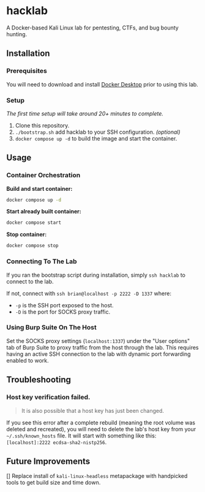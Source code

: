 # hacklab

A Docker-based Kali Linux lab for pentesting, CTFs, and bug bounty hunting.

## Installation

### Prerequisites
You will need to download and install [Docker Desktop](https://docs.docker.com/get-docker/) prior to using this lab.

### Setup
*The first time setup will take around 20+ minutes to complete.*

1. Clone this repository.
2. `./bootstrap.sh` add hacklab to your SSH configuration. *(optional)*
3. `docker compose up -d` to build the image and start the container.

## Usage

### Container Orchestration
**Build and start container:**
```bash
docker compose up -d
```

**Start already built container:**
```bash
docker compose start
```

**Stop container:**
```bash
docker compose stop
```

### Connecting To The Lab

If you ran the bootstrap script during installation, simply `ssh hacklab` to connect to the lab.

If not, connect with `ssh brian@localhost -p 2222 -D 1337` where:
- `-p` is the SSH port exposed to the host.
- `-D` is the port for SOCKS proxy traffic.

### Using Burp Suite On The Host

Set the SOCKS proxy settings (`localhost:1337`) under the "User options" tab of Burp Suite to proxy traffic from the host through the lab. This requires having an active SSH connection to the lab with dynamic port forwarding enabled to work.

## Troubleshooting

### Host key verification failed.

> It is also possible that a host key has just been changed.

If you see this error after a complete rebuild (meaning the root volume was deleted and recreated), you will need to delete the lab's host key from your `~/.ssh/known_hosts` file. It will start with something like this: `[localhost]:2222 ecdsa-sha2-nistp256`.

## Future Improvements

[] Replace install of `kali-linux-headless` metapackage with handpicked tools to get build size and time down.